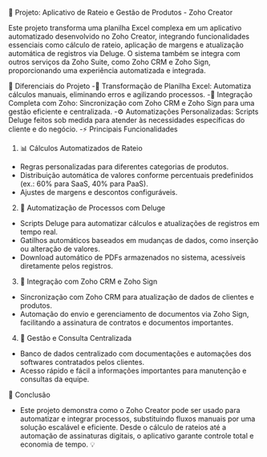 🚀 Projeto: Aplicativo de Rateio e Gestão de Produtos - Zoho Creator

Este projeto transforma uma planilha Excel complexa em um aplicativo automatizado desenvolvido no Zoho Creator, integrando funcionalidades essenciais como cálculo de rateio, aplicação de margens e atualização automática de registros via Deluge. O sistema também se integra com outros serviços da Zoho Suite, como Zoho CRM e Zoho Sign, proporcionando uma experiência automatizada e integrada.

🌟 Diferenciais do Projeto
-🔄 Transformação de Planilha Excel: Automatiza cálculos manuais, eliminando erros e agilizando processos.
-🔗 Integração Completa com Zoho: Sincronização com Zoho CRM e Zoho Sign para uma gestão eficiente e centralizada.
-⚙️ Automatizações Personalizadas: Scripts Deluge feitos sob medida para atender às necessidades específicas do cliente e do negócio.
-⚡ Principais Funcionalidades

1. 📊 Cálculos Automatizados de Rateio
- Regras personalizadas para diferentes categorias de produtos.
- Distribuição automática de valores conforme percentuais predefinidos (ex.: 60% para SaaS, 40% para PaaS).
- Ajustes de margens e descontos configuráveis.

2. 🤖 Automatização de Processos com Deluge
- Scripts Deluge para automatizar cálculos e atualizações de registros em tempo real.
- Gatilhos automáticos baseados em mudanças de dados, como inserção ou alteração de valores.
- Download automático de PDFs armazenados no sistema, acessíveis diretamente pelos registros.

3. 🔗 Integração com Zoho CRM e Zoho Sign
- Sincronização com Zoho CRM para atualização de dados de clientes e produtos.
- Automação do envio e gerenciamento de documentos via Zoho Sign, facilitando a assinatura de contratos e documentos importantes.

4. 📂 Gestão e Consulta Centralizada
- Banco de dados centralizado com documentações e automações dos softwares contratados pelos clientes.
- Acesso rápido e fácil a informações importantes para manutenção e consultas da equipe.

📝 Conclusão
- Este projeto demonstra como o Zoho Creator pode ser usado para automatizar e integrar processos, substituindo fluxos manuais por uma solução escalável e eficiente. Desde o cálculo de rateios até a automação de assinaturas digitais, o aplicativo garante controle total e economia de tempo. 💡

